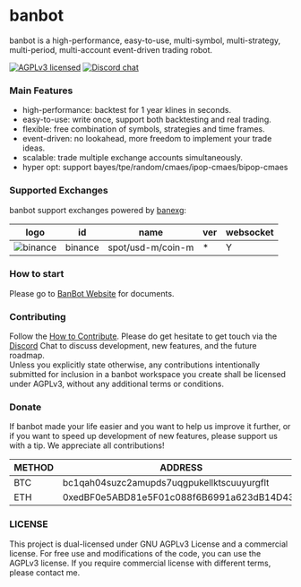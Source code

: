 
banbot
=======

banbot is a high-performance, easy-to-use, multi-symbol, multi-strategy, multi-period, multi-account event-driven trading robot.

[![AGPLv3 licensed][agpl-badge]][agpl-url]
[![Discord chat][discord-badge]][discord-url]

[agpl-badge]: https://img.shields.io/badge/license-AGPL--v3-green.svg
[agpl-url]: https://github.com/banbox/banbot/blob/develop/LICENSE
[discord-badge]: https://img.shields.io/discord/1289838115325743155.svg?logo=discord&style=flat-square
[discord-url]: https://discord.com/invite/XXjA8ctqga

### Main Features
* high-performance: backtest for 1 year klines in seconds.
* easy-to-use: write once, support both backtesting and real trading.
* flexible: free combination of symbols, strategies and time frames.
* event-driven: no lookahead, more freedom to implement your trade ideas.
* scalable: trade multiple exchange accounts simultaneously.
* hyper opt: support bayes/tpe/random/cmaes/ipop-cmaes/bipop-cmaes

### Supported Exchanges
banbot support exchanges powered by [banexg](https://github/banbox/banexg):

| logo                                                                                                            | id      | name              | ver | websocket | 
|-----------------------------------------------------------------------------------------------------------------|---------|-------------------|-----|-----------|
| ![binance](https://user-images.githubusercontent.com/1294454/29604020-d5483cdc-87ee-11e7-94c7-d1a8d9169293.jpg) | binance | spot/usd-m/coin-m | *   | Y         |

### How to start
Please go to [BanBot Website](https://bot.banbox.top/) for documents.

### Contributing
Follow the [How to Contribute](/doc/contribute.md). Please do get hesitate to get touch via the [Discord](https://discord.com/invite/XXjA8ctqga) Chat to discuss development, new features, and the future roadmap.  
Unless you explicitly state otherwise, any contributions intentionally submitted for inclusion in a banbot workspace you create shall be licensed under AGPLv3, without any additional terms or conditions.

### Donate
If banbot made your life easier and you want to help us improve it further, or if you want to speed up development of new features, please support us with a tip. We appreciate all contributions!  

| METHOD | ADDRESS                                    |
|--------|--------------------------------------------|
| BTC    | bc1qah04suzc2amupds7uqgpukellktscuuyurgflt |
| ETH    | 0xedBF0e5ABD81e5F01c088f6B6991a623dB14D43b |

### LICENSE
This project is dual-licensed under GNU AGPLv3 License and a commercial license. For free use and modifications of the code, you can use the AGPLv3 license. If you require commercial license with different terms, please contact me.
